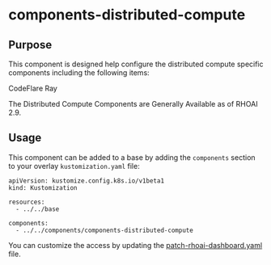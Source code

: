 # components-distributed-compute

## Purpose
This component is designed help configure the distributed compute specific components including the following items:

CodeFlare
Ray

The Distributed Compute Components are Generally Available as of RHOAI 2.9.

## Usage

This component can be added to a base by adding the `components` section to your overlay `kustomization.yaml` file:

```
apiVersion: kustomize.config.k8s.io/v1beta1
kind: Kustomization

resources:
  - ../../base

components:
  - ../../components/components-distributed-compute
```

You can customize the access by updating the [patch-rhoai-dashboard.yaml](./patch-rhoai-dashboard.yaml) file.
